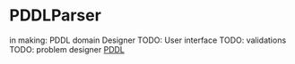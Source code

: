 # PDDLParser
in making: PDDL domain Designer 
TODO: User interface
TODO: validations
TODO: problem designer
[PDDL](https://en.wikipedia.org/wiki/Planning_Domain_Definition_Language)
